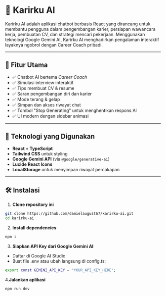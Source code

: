 # 💼 Karirku AI

Karirku AI adalah aplikasi chatbot berbasis React yang dirancang untuk membantu pengguna dalam pengembangan karier, persiapan wawancara kerja, pembuatan CV, dan strategi mencari pekerjaan. Menggunakan teknologi Google Gemini AI, Karirku AI menghadirkan pengalaman interaktif layaknya ngobrol dengan Career Coach pribadi.

---

## 🚀 Fitur Utama

- ✅ Chatbot AI bertema *Career Coach*
- ✅ Simulasi interview interaktif
- ✅ Tips membuat CV & resume
- ✅ Saran pengembangan diri dan karier
- ✅ Mode terang & gelap
- ✅ Simpan dan akses riwayat chat
- ✅ Tombol "Stop Generating" untuk menghentikan respons AI
- ✅ UI modern dengan sidebar animasi

---

## 🧠 Teknologi yang Digunakan

- **React + TypeScript**
- **Tailwind CSS** untuk styling
- **Google Gemini API** (via `@google/generative-ai`)
- **Lucide React Icons**
- **LocalStorage** untuk menyimpan riwayat percakapan

---

## 🛠️ Instalasi

1. **Clone repository ini**
```bash
git clone https://github.com/danielaugust67/karirku-ai.git
cd karirku-ai
```

2. **Install dependencies**
```bash
npm i
```

3. **Siapkan API Key dari Google Gemini AI**

- Daftar di Google AI Studio
- Buat file .env atau ubah langsung di config.ts:
```bash
export const GEMINI_API_KEY = "YOUR_API_KEY_HERE";
```

4.**Jalankan aplikasi**
```bash
npm run dev

```
